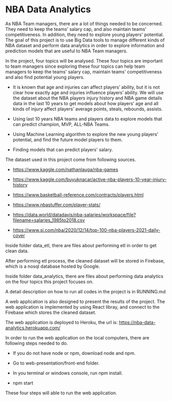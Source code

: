 # NBA Data Analytics

As NBA Team managers, there are a lot of things needed to be concerned. They need to keep the teams' salary cap, and also maintain teams' competitiveness. In addition, they need to explore young players' potential. The goal of this project is to use Big Data tools to manage different kinds of NBA dataset and perform data analytics in order to explore information and prediction models that are useful to NBA Team managers. 

In the project, four topics will be analysed. These four topics are important to team managers since exploring these four topics can help team managers to keep the teams' salary cap, maintain teams' competitiveness and also find potential young players.

* It is known that age and injuries can affect players’ ability, but it is not clear how exactly age and injuries influence players’ ability. We will use the dataset about the NBA players injury history and NBA game details data in the last 10 years to get models about how players’ age and all kinds of injury affect players’ average points, steals, rebounds, assists.

* Using last 10 years NBA teams and players data to explore models that can predict champion, MVP, ALL-NBA Teams.

* Using Machine Learning algorithm to explore the new young players' potential, and find the future model players to them.

* Finding models that can predict players' salary.

The dataset used in this project come from following sources.

* https://www.kaggle.com/nathanlauga/nba-games

* https://www.kaggle.com/buyuknacar/active-nba-players-10-year-injury-history

* https://www.basketball-reference.com/contracts/players.html

* https://www.nbastuffer.com/player-stats/

* https://data.world/datadavis/nba-salaries/workspace/file?filename=salaries_1985to2018.csv

* https://www.si.com/nba/2020/12/14/top-100-nba-players-2021-daily-cover


Inside folder data_etl, there are files about performing etl in order to get clean data.

After performing etl process, the cleaned dataset will be stored in Firebase, which is a nosql database hosted by Google.

Inside folder data_analytics, there are files about performing data analytics on the four topics this project focuses on.

A detail description on how to run all codes in the project is in RUNNING.md

A web application is also designed to present the results of the project. The web application is implemented by using React libray, and connect to the Firebase which stores the cleaned dataset. 

The web application is deployed to Heroku, the url is: https://nba-data-analytics.herokuapp.com/

In order to run the web application on the local computers, there are following steps needed to do.

* If you do not have node or npm, download node and npm.

* Go to web-presentation/front-end folder.

* In you terminal or windows console, run npm install.

* npm start

These four steps will able to run the web application.








